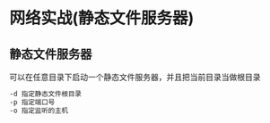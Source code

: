 # 网络实战(静态文件服务器)

## 静态文件服务器

可以在任意目录下启动一个静态文件服务器，并且把当前目录当做根目录

``` sh
-d 指定静态文件根目录
-p 指定端口号
-o 指定监听的主机
```
